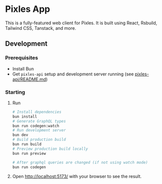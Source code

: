 # Pixles App

This is a fully-featured web client for Pixles. It is built using React, Rsbuild, Tailwind CSS, Tanstack, and more.

## Development

### Prerequisites

- Install Bun
- Get `pixles-api` setup and development server running (see [pixles-api/README.md](../pixles-api/README.md))

### Starting

1. Run

    ```bash
    # Install dependencies
    bun install
    # Generate GraphQL types
    bun run codegen:watch
    # Run development server
    bun dev
    # Build production build
    bun run build
    # Preview production build locally
    bun run preview

    # After graphql queries are changed (if not using watch mode)
    bun run codegen
    ```

2. Open <http://localhost:5173/> with your browser to see the result.
